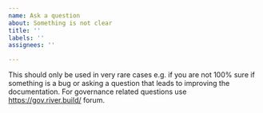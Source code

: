 ```yaml
---
name: Ask a question
about: Something is not clear
title: ''
labels: ''
assignees: ''

---
```


This should only be used in very rare cases e.g. if you are not 100% sure if something is a bug or asking a question that leads to improving the documentation. For governance related questions use https://gov.river.build/ forum.
